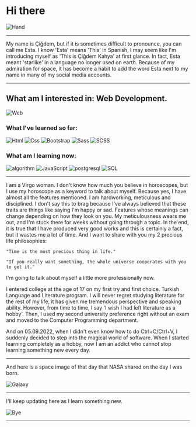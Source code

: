 # Hi there
![Hand](https://img.icons8.com/bubbles/200/hand-side-view.png) 

---

My name is Çiğdem, but if it is sometimes difficult to pronounce, you can call me Esta. I know 'Esta' means 'This' in Spanish, I may seem like I'm introducing myself as 'This is Çiğdem Kahya' at first glance.
In fact, Esta meant 'starlike' in a language no longer used on earth. Because of my admiration for space, it has become a habit to add the word Esta next to my name in many of my social media accounts.

---




## What am I interested in: Web Development. 

![Web](https://img.icons8.com/plasticine/150/html.png)




### What I've learned so far:
![Html](https://img.icons8.com/external-beshi-color-kerismaker/80/external-HTML-web-development-beshi-color-kerismaker.png)
![Css](https://img.icons8.com/nolan/80/css-filetype.png)
![Bootstrap](https://img.icons8.com/color/80/bootstrap.png)
![Sass](https://img.icons8.com/color/80/sass.png)
![SCSS](https://img.icons8.com/external-creatype-filed-outline-colourcreatype/80/external-document-file-extension-web-format-file-creatype-filed-outline-colourcreatype-8.png)




### What am I learning now:
![algorithm](https://img.icons8.com/external-flatart-icons-lineal-color-flatarticons/80/external-algorithm-data-science-and-cyber-security-flatart-icons-lineal-color-flatarticons.png)
![JavaScript](https://img.icons8.com/arcade/80/javascript.png)
![postgresql](https://img.icons8.com/plasticine/80/postgreesql.png)
![SQL](https://img.icons8.com/external-vectorslab-flat-vectorslab/80/external-Global-Sql-servers-and-databases-vectorslab-flat-vectorslab.png)




---
I am a Virgo woman.
I don't know how much you believe in horoscopes, but I use my horoscope as a keyword to talk about myself.
  Because yes, I have almost all the features mentioned. I am hardworking, meticulous and disciplined.
     I don't say this to brag because I've always believed that these traits are things like saying I'm happy or sad. Features whose meanings can change depending on how they look on you.
    My meticulousness wears me out, and I'm stuck there for weeks without going through a topic.
In the end, it is true that I have produced very good works and this is certainly a fact, but it wastes me a lot of time.
And I want to share with you my 2 precious life philosophies:

```
"Time is the most precious thing in life."
```


```
"If you really want something, the whole universe cooperates with you to get it."
```

I'm going to talk about myself a little more professionally now.

I entered college at the age of 17 on my first try and first choice. Turkish Language and Literature program.
I will never regret studying literature for the rest of my life, it has given me tremendous perspective and speaking ability. However, from time to time, I say 'I wish I had left literature as a hobby'.
Then, I used my second university preference right without an exam and moved to the Computer Programming department.

And on 05.09.2022, when I didn't even know how to do Ctrl+C/Ctrl+V, I suddenly decided to step into the magical world of software. When I started learning completely as a hobby, now I am an addict who cannot stop learning something new every day.

---





And here is a space image of that day that NASA shared on the day I was born.

![Galaxy](https://apod.nasa.gov/apod/image/0009/ngc3184_kelly.jpg) 




---
I'll keep updating here as I learn something new.


![Bye](https://i.pinimg.com/originals/72/3f/e9/723fe9bf86184230f7286634f3b74543.gif) 

---
